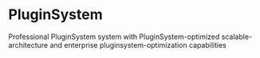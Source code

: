 # PluginSystem
Professional PluginSystem system with PluginSystem-optimized scalable-architecture and enterprise pluginsystem-optimization capabilities
